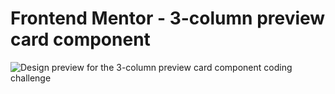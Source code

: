# Frontend Mentor - 3-column preview card component

![Design preview for the 3-column preview card component coding challenge](https://i.ibb.co/6HGk1Ff/R7SMKJH.jpg)

